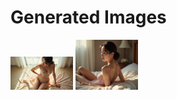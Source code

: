 # Generated Images



<img src="2025_08_01_01.webp" width="100"/> <img src="2025_08_01_02.webp" width="100"/>